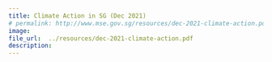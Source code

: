 ```yaml
---  
title: Climate Action in SG (Dec 2021)  
# permalink: http://www.mse.gov.sg/resources/dec-2021-climate-action.pdf
image:  
file_url:  ../resources/dec-2021-climate-action.pdf
description:  
---  
```

